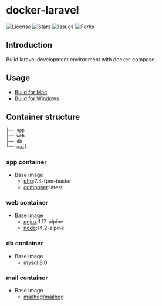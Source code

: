 # docker-laravel

![License](https://img.shields.io/github/license/ucan-lab/docker-laravel?color=f05340)
![Stars](https://img.shields.io/github/stars/ucan-lab/docker-laravel?color=f05340)
![Issues](https://img.shields.io/github/issues/ucan-lab/docker-laravel?color=f05340)
![Forks](https://img.shields.io/github/forks/ucan-lab/docker-laravel?color=f05340)

## Introduction

Build laravel development environment with docker-compose.

## Usage

- [Build for Mac](https://github.com/ucan-lab/docker-laravel/wiki/Build-for-Mac)
- [Build for Windows](https://github.com/ucan-lab/docker-laravel/wiki/Build-for-Windows)

## Container structure

```bash
├── app
├── web
├── db
└── mail
```

### app container

- Base image
  - [php](https://hub.docker.com/_/php):7.4-fpm-buster
  - [composer](https://hub.docker.com/_/composer):latest

### web container

- Base image
  - [nginx](https://hub.docker.com/_/nginx):1.17-alpine
  - [node](https://hub.docker.com/_/node):14.2-alpine

### db container

- Base image
  - [mysql](https://hub.docker.com/_/mysql):8.0

### mail container

- Base image
  - [mailhog/mailhog](https://hub.docker.com/_/mailhog/mailhog)
